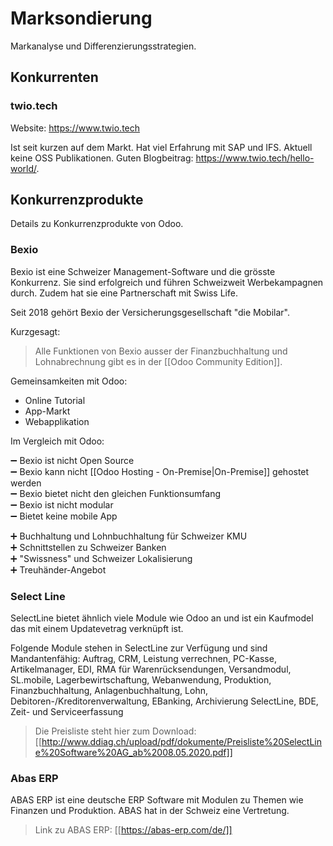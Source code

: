 # Marksondierung

Markanalyse und Differenzierungsstrategien.

## Konkurrenten

### twio.tech

Website: <https://www.twio.tech>

Ist seit kurzen auf dem Markt. Hat viel Erfahrung mit SAP und IFS. Aktuell keine OSS Publikationen. Guten Blogbeitrag: https://www.twio.tech/hello-world/.

## Konkurrenzprodukte

Details zu Konkurrenzprodukte von Odoo.

### Bexio

Bexio ist eine Schweizer Management-Software und die grösste Konkurrenz. Sie sind erfolgreich und führen Schweizweit Werbekampagnen durch. Zudem hat sie eine Partnerschaft mit Swiss Life.

Seit 2018 gehört Bexio der Versicherungsgesellschaft "die Mobilar". 

Kurzgesagt:

> Alle Funktionen von Bexio ausser der Finanzbuchhaltung und Lohnabrechnung gibt es in der [[Odoo Community Edition]].

Gemeinsamkeiten mit Odoo:

* Online Tutorial
* App-Markt
* Webapplikation

Im Vergleich mit Odoo:

➖ Bexio ist nicht Open Source  
➖ Bexio kann nicht [[Odoo Hosting - On-Premise|On-Premise]] gehostet werden  
➖ Bexio bietet nicht den gleichen Funktionsumfang  
➖ Bexio ist nicht modular  
➖ Bietet keine mobile App  

➕ Buchhaltung und Lohnbuchhaltung für Schweizer KMU  
➕ Schnittstellen zu Schweizer Banken  
➕ "Swissness" und Schweizer Lokalisierung  
➕ Treuhänder-Angebot  

### Select Line 
SelectLine bietet ähnlich viele Module wie Odoo an und ist ein Kaufmodel das mit einem Updatevetrag verknüpft ist.

Folgende Module stehen in SelectLine zur Verfügung und sind Mandantenfähig: 
Auftrag, CRM, Leistung verrechnen, PC-Kasse, Artikelmanager, EDI, RMA für Warenrücksendungen, Versandmodul, SL.mobile, Lagerbewirtschaftung, Webanwendung, Produktion, Finanzbuchhaltung, Anlagenbuchhaltung, Lohn, 
Debitoren-/Kreditorenverwaltung, EBanking,  Archivierung SelectLine, BDE, Zeit- und Serviceerfassung

> Die Preisliste steht hier zum Download: [[http://www.ddiag.ch/upload/pdf/dokumente/Preisliste%20SelectLine%20Software%20AG_ab%2008.05.2020.pdf]]

### Abas ERP
ABAS ERP ist eine deutsche ERP Software mit Modulen zu Themen wie Finanzen und Produktion. ABAS hat in der Schweiz eine Vertretung.

> Link zu ABAS ERP: [[https://abas-erp.com/de/]]
